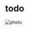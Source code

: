 # todo
![photo](https://user-images.githubusercontent.com/58556840/160383093-01235388-ce7c-440e-bff3-99461a889364.png)

